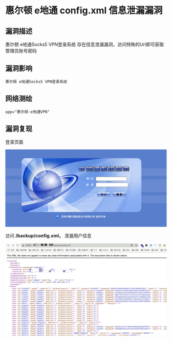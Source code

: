 # 惠尔顿 e地通 config.xml 信息泄漏漏洞

## 漏洞描述

惠尔顿 e地通Socks5 VPN登录系统 存在信息泄漏漏洞，访问特殊的Url即可获取管理员账号密码

## 漏洞影响

```
惠尔顿 e地通Socks5 VPN登录系统
```

## 网络测绘

```
app="惠尔顿-e地通VPN"
```

## 漏洞复现

登录页面

![img](./images/202202162228884.png)

访问 **/backup/config.xml，** 泄漏用户信息

![img](./images/202202162228756.png)